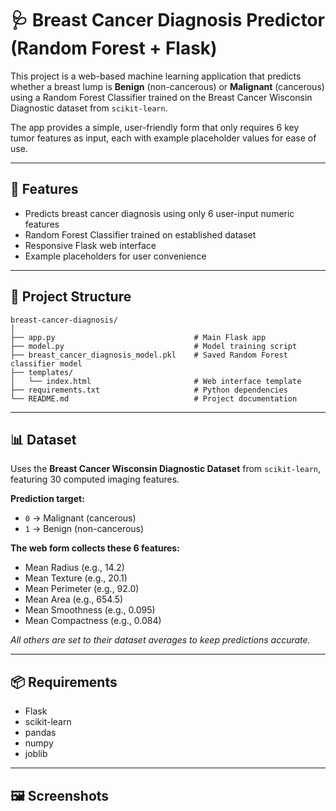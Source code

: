 # 🩺 Breast Cancer Diagnosis Predictor (Random Forest + Flask)

This project is a web-based machine learning application that predicts whether a breast lump is **Benign** (non-cancerous) or **Malignant** (cancerous) using a Random Forest Classifier trained on the Breast Cancer Wisconsin Diagnostic dataset from `scikit-learn`.

The app provides a simple, user-friendly form that only requires 6 key tumor features as input, each with example placeholder values for ease of use.

---

## 🚀 Features
- Predicts breast cancer diagnosis using only 6 user-input numeric features
- Random Forest Classifier trained on established dataset
- Responsive Flask web interface
- Example placeholders for user convenience

---

## 📂 Project Structure
```
breast-cancer-diagnosis/
│
├── app.py                               # Main Flask app
├── model.py                             # Model training script
├── breast_cancer_diagnosis_model.pkl    # Saved Random Forest classifier model
├── templates/
│   └── index.html                       # Web interface template
├── requirements.txt                     # Python dependencies
└── README.md                            # Project documentation
```

---

## 📊 Dataset

Uses the **Breast Cancer Wisconsin Diagnostic Dataset** from `scikit-learn`, featuring 30 computed imaging features.

**Prediction target:**
- `0` → Malignant (cancerous)
- `1` → Benign (non-cancerous)

**The web form collects these 6 features:**
- Mean Radius (e.g., 14.2)
- Mean Texture (e.g., 20.1)
- Mean Perimeter (e.g., 92.0)
- Mean Area (e.g., 654.5)
- Mean Smoothness (e.g., 0.095)
- Mean Compactness (e.g., 0.084)

_All others are set to their dataset averages to keep predictions accurate._

---

## 📦 Requirements
- Flask
- scikit-learn
- pandas
- numpy
- joblib

---

## 🖼️ Screenshots

